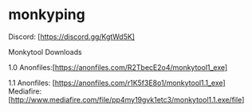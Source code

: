 # monkyping

Discord: [https://discord.gg/KgtWd5K]

Monkytool Downloads

1.0
Anonfiles:[https://anonfiles.com/R2TbecE2o4/monkytool1_exe]

1.1
Anonfiles: [https://anonfiles.com/r1K5f3E8o1/monkytool1.1_exe]
Mediafire: [http://www.mediafire.com/file/pp4my19gvk1etc3/monkytool1.1.exe/file]
